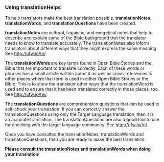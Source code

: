 
### Using translationHelps
To help translators make the best translation possible, **translationNotes**, **translationWords**, and **translationQuestions** have been created.

**translationNotes**  are cultural, linguistic, and exegetical notes that help to describe and explain some of the Bible background that the translator needs to know to translate accurately. The translationNotes also inform translators about different ways that they might express the same meaning.  See http://ufw.io/tn/.

The **translationWords**  are key terms found in Open Bible Stories and the Bible that are important to translate correctly. Each of these words or phrases has a small article written about it as well as cross-references to other places where that term is used in either Open Bible Stories or the Bible. This is to show the translator other ways that the translationWord is used and to ensure that it has been translated correctly in those places, too.  See http://ufw.io/tw/.

The **translationQuestions** are comprehension questions that can be used to self-check your translation. If you can correctly answer the translationQuestions using only the Target Language translation, then it is an accurate translation. The translationQuestions are also a good tool to use for checking with the target language community.  See http://ufw.io/tq/.

Once you have consulted the translationNotes, translationWords and translationQuestions, then you are ready to make the best translation.

**Please consult the translationNotes and translationWords when doing your translation!**